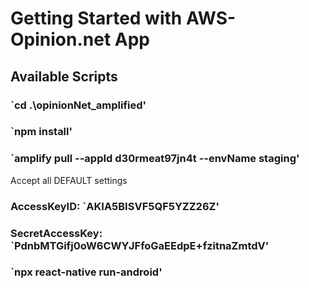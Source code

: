 # Getting Started with AWS-Opinion.net App

## Available Scripts

### `cd .\opinionNet_amplified\'

### `npm install'

### `amplify pull --appId d30rmeat97jn4t --envName staging'

Accept all DEFAULT settings

### AccessKeyID: `AKIA5BISVF5QF5YZZ26Z'

### SecretAccessKey: `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'

### `npx react-native run-android'